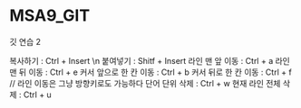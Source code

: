 # MSA9_GIT
깃 연습 2

복사하기 : Ctrl + Insert \n
붙여넣기 : Shitf + Insert
라인 맨 앞 이동 : Ctrl + a
라인 맨 뒤 이동 : Ctrl + e 
커서 앞으로 한 칸 이동 : Ctrl + b
커서 뒤로 한 칸 이동 : Ctrl + f    // 라인 이동은 그냥 방향키로도 가능하다
단어 단위 삭제 : Ctrl + w
현재 라인 전체 삭제 : Ctrl + u
